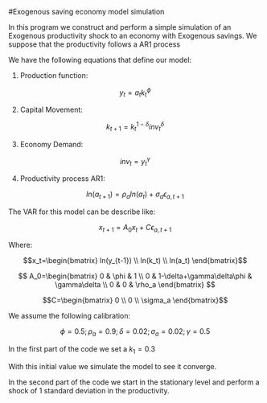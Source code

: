 #Exogenous saving economy model simulation

In this program we construct and perform a simple simulation of an Exogenous productivity shock to an economy with Exogenous savings. We suppose that the productivity follows a AR1 process

We have the following equations that define our model:

1. Production function:

$$y_t=a_tk_t^{\phi} $$

2. Capital Movement:

$$k_{t+1}=k_t^{1-\delta}{inv_t}^{\delta}$$

3. Economy Demand:

$${inv_t}=y_t^{\gamma}$$

4. Productivity process AR1:

$$ln(a_{t+1})= \rho_aln(a_t)+\sigma_a\epsilon_{a,t+1}$$

The VAR for this model can be describe like:

$$x_{t+1}=A_0x_t+C\epsilon_{a,t+1}$$

Where:

$$x_t=\begin{bmatrix}
ln(y_{t-1}) \\
ln(k_t) \\
ln(a_t)
\end{bmatrix}$$

$$ A_0=\begin{bmatrix}
0 & \phi & 1 \\
0 & 1-\delta+\gamma\delta\phi & \gamma\delta \\
0 & 0 & \rho_a
\end{bmatrix}  $$

$$C=\begin{bmatrix}
0 \\
0 \\
\sigma_a
\end{bmatrix}$$

We assume the following calibration:

$$\phi=0.5;
\rho_a=0.9;
\delta=0.02;
\sigma_a=0.02;
\gamma=0.5$$

In the first part of the code we set a $k_1=0.3$

With this initial value we simulate the model to see it converge.

In the second part of the code we start in the stationary level and perform a shock of 1 standard deviation in the productivity.
